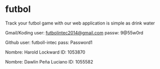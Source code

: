 futbol
======

Track your futbol game with our web application is simple as drink water

Gmail/Koding
user: futbolintec2014@gmail.com
passw: 9@55w0rd

Github 
user: futboll-intec
pass: Password1

Nombre: Harold Lockward
ID: 1053870

Nombre: Dawlin Peña Luciano
ID: 1055582
